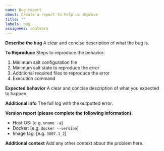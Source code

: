 ```yaml
---
name: Bug report
about: Create a report to help us improve
title: ""
labels: bug
assignees: cdalvaro
---
```


**Describe the bug**
A clear and concise description of what the bug is.

**To Reproduce**
Steps to reproduce the behavior:

1. Minimum salt configuration file
2. Minimum salt state to reproduce the error
3. Additional required files to reproduce the error
4. Execution command

**Expected behavior**
A clear and concise description of what you expected to happen.

**Additional info**
The full log with the outputted error.

**Version report (please complete the following information):**

- Host OS: [e.g. `uname -a`]
- Docker: [e.g. `docker --version`]
- Image tag: [e.g. `3007.1_2`]

**Additional context**
Add any other context about the problem here.
